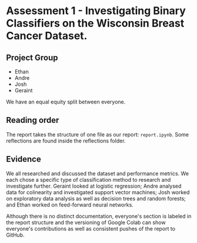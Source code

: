 # Assessment 1 - Investigating Binary Classifiers on the Wisconsin Breast Cancer Dataset.

## Project Group

- Ethan
- Andre
- Josh
- Geraint

We have an equal equity split between everyone.

## Reading order

The report takes the structure of one file as our report: `report.ipynb`.
Some reflections are found inside the reflections folder.

## Evidence

We all researched and discussed the dataset and performance metrics. We each chose a specific type of classification method to research and investigate further.
Geraint looked at logistic regression; Andre analysed data for colinearity and investigated support vector machines; Josh worked on exploratory data analysis as well as decision trees and random forests; and Ethan worked on feed-forward neural networks.

Although there is no distinct documentation, everyone's section is labeled in the report structure and the versioning of Google Colab can show everyone's contributions as well as consistent pushes of the report to GitHub.
